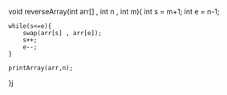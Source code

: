 void reverseArray(int arr[] , int n , int m){
    int s = m+1;
    int e = n-1;

    while(s<=e){
        swap(arr[s] , arr[e]);
        s++;
        e--;
    }

    printArray(arr,n);
}j
